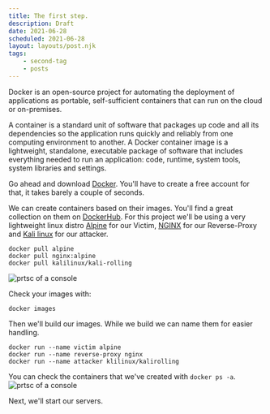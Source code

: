 ```yaml
---
title: The first step.
description: Draft
date: 2021-06-28
scheduled: 2021-06-28
layout: layouts/post.njk
tags:
    - second-tag
    - posts
---
```


Docker is an open-source project for automating the deployment of applications as portable, self-sufficient containers that can run on the cloud or on-premises.

A container is a standard unit of software that packages up code and all its dependencies so the application runs quickly and reliably from one computing environment to another. A Docker container image is a lightweight, standalone, executable package of software that includes everything needed to run an application: code, runtime, system tools, system libraries and settings.

Go ahead and download [Docker](https://docker.com). You'll have to create a free account for that, it takes barely a couple of seconds.

We can create containers based on their images. You'll find a great collection on them on [DockerHub](https://hub.docker.com/).
For this project we'll be using a very lightweight linux distro [Alpine](https://hub.docker.com/_/alpine) for our Victim, [NGINX](https://hub.docker.com/_/nginx) for our Reverse-Proxy and [Kali linux](https://hub.docker.com/r/kalilinux/kali-rolling) for our attacker.


```
docker pull alpine
docker pull nginx:alpine
docker pull kalilinux/kali-rolling
```
![prtsc of a console](https://cdn.glitch.global/b39fd45a-08ef-47bc-a9ef-6aa62020936c/wolfff%40wolfberry_%20~%2010_05_2022%2015_35_01.png?v=1652189714734)

Check your images with:
```
docker images
```

Then we'll build our images. While we build we can name them for easier handling.

```
docker run --name victim alpine
docker run --name reverse-proxy nginx
docker run --name attacker klilinux/kalirolling 
```
You can check the containers that we've created with ```docker ps -a```.
![prtsc of a console](https://cdn.glitch.global/b39fd45a-08ef-47bc-a9ef-6aa62020936c/wolfff%40wolfberry_%20~%2010_05_2022%2015_31_45.png?v=1652189621877)

Next, we'll start our servers.